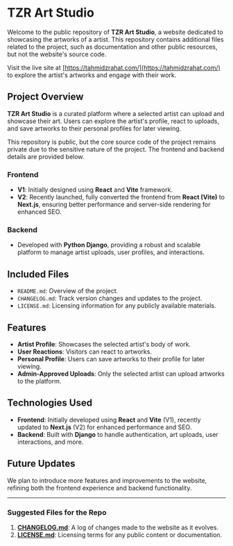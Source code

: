 # TZR Art Studio

Welcome to the public repository of **TZR Art Studio**, a website dedicated to showcasing the artworks of a artist. This repository contains additional files related to the project, such as documentation and other public resources, but not the website's source code.

Visit the live site at [https://tahmidzrahat.com/](https://tahmidzrahat.com/) to explore the artist's artworks and engage with their work.

## Project Overview

**TZR Art Studio** is a curated platform where a selected artist can upload and showcase their art. Users can explore the artist's profile, react to uploads, and save artworks to their personal profiles for later viewing.

This repository is public, but the core source code of the project remains private due to the sensitive nature of the project. The frontend and backend details are provided below.

### Frontend

- **V1**: Initially designed using **React** and **Vite** framework.
- **V2**: Recently launched, fully converted the frontend from **React (Vite)** to **Next.js**, ensuring better performance and server-side rendering for enhanced SEO.

### Backend

- Developed with **Python Django**, providing a robust and scalable platform to manage artist uploads, user profiles, and interactions.

## Included Files

- `README.md`: Overview of the project.
- `CHANGELOG.md`: Track version changes and updates to the project.
- `LICENSE.md`: Licensing information for any publicly available materials.

## Features

- **Artist Profile**: Showcases the selected artist's body of work.
- **User Reactions**: Visitors can react to artworks.
- **Personal Profile**: Users can save artworks to their profile for later viewing.
- **Admin-Approved Uploads**: Only the selected artist can upload artworks to the platform.

## Technologies Used

- **Frontend**: Initially developed using **React** and **Vite** (V1), recently updated to **Next.js** (V2) for enhanced performance and SEO.
- **Backend**: Built with **Django** to handle authentication, art uploads, user interactions, and more.

## Future Updates

We plan to introduce more features and improvements to the website, refining both the frontend experience and backend functionality.

---

### Suggested Files for the Repo

1. [**CHANGELOG.md**](CHANGELOG.md): A log of changes made to the website as it evolves.
2. [**LICENSE.md**](LICENSE.md): Licensing terms for any public content or documentation.
